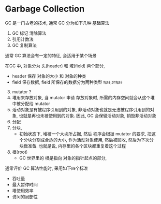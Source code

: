 # Garbage Collection

GC 是一门古老的技术, 通常 GC 分为如下几种 基础算法

1. GC 标记 清除算法
2. 引用计数法
3. GC 复制算法



通常 GC 算法会有一定的特征, 会适用于某个场景

在GC 中, 对象分为 头(header) 和 域(field) 两个部分,  

* header 保存 对象的大小 和 对象的种类
* field 保存数据, field 所保存的数据分为两种类型 `指针`,`非指针`

3. mutator ?
4. 堆用来存放对象, 当 mutator 申请 存放对象时, 所需的内存空间就会从这个堆中被分配给 mutator
5. 活动对象是有被程序引用到的对象, 非活动对象也就是无法被程序引用到的对象, 也就是再也未被使用到的对象. 因此, GC 会保留活动对象, 销毁非活动对象
6. 分配
7. 分块, 
   * 初始状态下, 堆被一个大块所占据, 然后 程序会根据 mutator 的要求, 把这个分块分割成合适的大小, 作为活动对象使用, 然后被回收, 然后为下次分块做准备. 也就是说, 内存里的各个区块都重复着这个过程
8. 根(root)
   * GC 世界里的 根是指向 对象的指针起点的部分,

通常评价 GC 算法性能时, 采用如下四个标准

* 吞吐量
* 最大暂停时间
* 堆使用效率
* 访问的局部性

